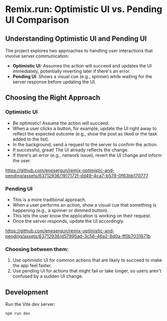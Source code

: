# Remix.run: Optimistic UI vs. Pending UI Comparison

## Understanding Optimistic UI and Pending UI
The project explores two approaches to handling user interactions that involve server communication:

- <b>Optimistic UI</b>: Assumes the action will succeed and updates the UI immediately, potentially reverting later if there's an error.
- <b>Pending UI</b>: Shows a visual cue (e.g., spinner) while waiting for the server response before updating the UI.

## Choosing the Right Approach

### Optimistic UI
- Be optimistic! Assume the action will succeed.
- When a user clicks a button, for example, update the UI right away to reflect the expected outcome (e.g., show the post as liked or the task added to the list).
- In the background, send a request to the server to confirm the action.
- If successful, great! The UI already reflects the change.
- If there's an error (e.g., network issue), revert the UI change and inform the user.

https://github.com/enesergun/remix-optimistic-and-pending/assets/63712936/1917172f-dd49-4ca7-b578-0f63bb170777

### Pending UI
- This is a more traditional approach.
- When a user performs an action, show a visual cue that something is happening (e.g., a spinner or dimmed button).
- This lets the user know the application is working on their request.
- Once the server responds, update the UI accordingly.


https://github.com/enesergun/remix-optimistic-and-pending/assets/63712936/d57995ad-3c56-46a2-8d0a-ff0b7031671b


  
### Choosing between them:
1. Use optimistic UI for common actions that are likely to succeed to make the app feel faster.
2. Use pending UI for actions that might fail or take longer, so users aren't confused by a sudden UI change.


## Development

Run the Vite dev server:

```shellscript
npm run dev
```
